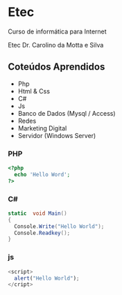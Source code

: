 # Etec
Curso de informática para Internet

Etec Dr. Carolino da Motta e Silva

## Coteúdos Aprendidos
- Php
- Html & Css
- C#
- Js
- Banco de Dados (Mysql / Access)
- Redes
- Marketing Digital
- Servidor (Windows Server)

### PHP
```php
<?php
  echo 'Hello Word';
?>
```

### C#
```C#
static  void Main()
{
  Console.Write("Hello World");
  Console.Readkey();
}
```

### js
```js
<script>
  alert("Hello World");  
</cript>
```
